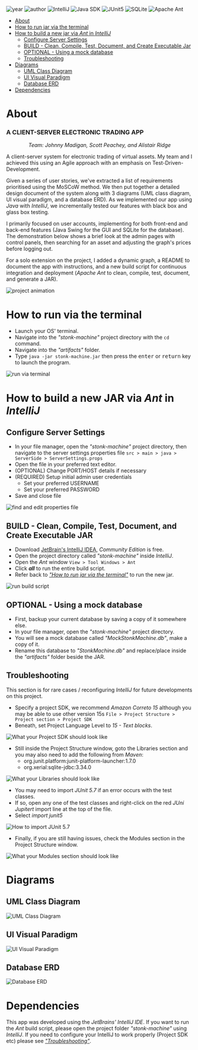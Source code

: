 ![year](https://img.shields.io/badge/Year-2021-lightgrey?style=plastic)
![author](https://img.shields.io/badge/Author-Johnny,%20Scott,%20Alistair-yellow?style=plastic)
![IntelliJ](https://img.shields.io/badge/IntelliJ-blueviolet?style=plastic&logo=IntelliJ%20IDEA)
![Java SDK](https://img.shields.io/badge/Amazon%20Correto%2015%20(Java%20SDK)-orange?style=plastic&logo=Java)
![JUnit5](https://img.shields.io/badge/JUnit5-green?style=plastic&logo=JUnit5)
![SQLite](https://img.shields.io/badge/SQLite%20JDBC-blue?style=plastic&logo=SQLite)
![Apache Ant](https://img.shields.io/badge/Apache%20Ant-critical?style=plastic&logo=Apache%20Ant)

- [About](#about)
- [How to run jar via the terminal](#how-to-run-via-the-terminal)
- [How to build a new jar via *Ant* in *IntelliJ*](#how-to-build-a-new-jar-via-ant-in-intellij)
  - [Configure Server Settings](#configure-server-settings)
  - [BUILD - Clean, Compile, Test, Document, and Create Executable Jar](#build---clean-compile-test-document-and-create-executable-jar)
  - [OPTIONAL - Using a mock database](#optional---using-a-mock-database)
  - [Troubleshooting](#troubleshooting)
- [Diagrams](#diagrams)
  - [UML Class Diagram](#uml-class-diagram)
  - [UI Visual Paradigm](#ui-visual-paradigm)
  - [Database ERD](#database-erd)
- [Dependencies](#dependencies)

# **About**
### **A CLIENT-SERVER ELECTRONIC TRADING APP**

<p align="center"><em>Team: Johnny Madigan, Scott Peachey, and Alistair Ridge</em></p>

A client-server system for electronic trading of virtual assets. My team and I achieved this using an Agile approach with an emphasis on Test-Driven-Development. 

Given a series of user stories, we've extracted a list of requirements prioritised using the MoSCoW method. We then put together a detailed design document of the system along with 3 diagrams (UML class diagram, UI visual paradigm, and a database ERD). As we implemented our app using *Java* with *IntelliJ*, we incrementally tested our features with black box and glass box testing.

I primarily focused on user accounts, implementing for both front-end and back-end features (Java Swing for the GUI and SQLite for the database). The demonstration below shows a brief look at the admin pages with control panels, then searching for an asset and adjusting the graph's prices before logging out. 

For a solo extension on the project, I added a dynamic graph, a README to document the app with instructions, and a new build script for continuous integration and deployment (*Apache Ant* to clean, compile, test, document, and generate a JAR). 

![project animation](/img/readme-images/ezgif-demonstration.gif)

# **How to run via the terminal**

- Launch your OS' terminal.
- Navigate into the *"stonk-machine"* project directory with the `cd` command.
- Navigate into the *"artifacts"* folder.
- Type `java -jar stonk-machine.jar` then press the <kbd>enter</kbd> or <kbd>return</kbd> key to launch the program.

![run via terminal](/img/readme-images/run-via-terminal.gif)

# **How to build a new JAR via *Ant* in *IntelliJ***
## **Configure Server Settings**
- In your file manager, open the *"stonk-machine"* project directory, then navigate to the server settings properties file `src > main > java > ServerSide > ServerSettings.props`
- Open the file in your preferred text editor.
- (OPTIONAL) Change PORT/HOST details if necessary
- (REQUIRED) Setup initial admin user credentials
    - Set your preferred USERNAME
    - Set your preferred PASSWORD
- Save and close file

![find and edit properties file](/img/readme-images/nav-to-props.gif)

## **BUILD - Clean, Compile, Test, Document, and Create Executable JAR**
- Download [JetBrain's IntelliJ IDEA](https://www.jetbrains.com/idea/download/#section=windows), *Community Edition* is free.
- Open the project directory called *"stonk-machine"* inside *IntelliJ*.
- Open the *Ant* window `View > Tool Windows > Ant`
- Click ***all*** to run the entire build script.
- Refer back to [*"How to run jar via the terminal"*](#how-to-run-via-the-terminal) to run the new jar.

![run build script](/img/readme-images/run-build-script.gif)

## **OPTIONAL - Using a mock database**
- First, backup your current database by saving a copy of it somewhere else.
- In your file manager, open the *"stonk-machine"* project directory.
- You will see a mock database called *"MockStonkMachine.db"*, make a copy of it.
- Rename this database to *"StonkMachine.db"* and replace/place inside the *"artifacts"* folder beside the JAR.

## **Troubleshooting**
This section is for rare cases / reconfiguring *IntelliJ* for future developments on this project.

- Specify a project SDK, we recommend *Amazon Correto 15* although you may be able to use other version 15s `File > Project Structure > Project section > Project SDK`
- Beneath, set Project Language Level to *15 - Text blocks*.

![What your Project SDK should look like](/img/readme-images/project-SDK.png)

- Still inside the Project Structure window, goto the Libraries section and you may also need to add the following from *Maven*:
    - org.junit.platform:junit-platform-launcher:1.7.0
    - org.xerial:sqlite-jdbc:3.34.0

![What your Libraries should look like](/img/readme-images/libraries.png)

- You may need to import *JUnit 5.7* if an error occurs with the test classes.
- If so, open any one of the test classes and right-click on the red *JUni Jupitert* import line at the top of the file.
- Select *import junit5*

![How to import JUnit 5.7](/img/readme-images/import-junit.png)

- Finally, if you are still having issues, check the Modules section in the Project Structure window.

![What your Modules section should look like](/img/readme-images/modules.png)

# **Diagrams**
## **UML Class Diagram**
![UML Class Diagram](/docs/diagrams/Class-Diagram-V3.png)

## **UI Visual Paradigm**
![UI Visual Paradigm](/docs/diagrams/GUI-Diagram-V2.jpg)

## **Database ERD**
![Database ERD](/docs/diagrams/Database-ERD.png)

# **Dependencies**
This app was developed using the *JetBrains' IntelliJ IDE*. If you want to run the *Ant* build script, please open the project folder *"stonk-machine"* using *IntelliJ*. If you need to configure your IntelliJ to work properly (Project SDK etc) please see [*"Troubleshooting"*](#troubleshooting).
